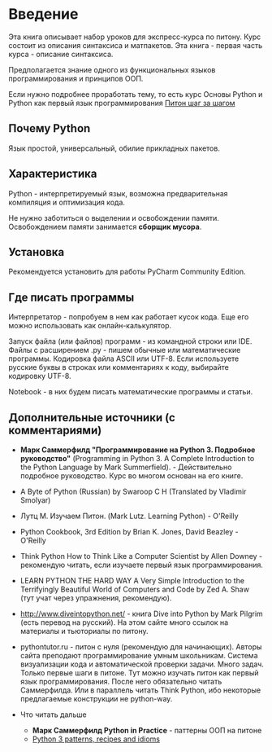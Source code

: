 # Введение

Эта книга описывает набор уроков для экспресс-курса по питону. Курс состоит из описания синтаксиса и матпакетов. Эта книга - первая часть курса - описание синтаксиса.

Предполагается знание одного из функциональных языков программирования и принципов ООП.

Если нужно подробнее проработать тему, то есть курс Основы Python и Python как первый язык программирования [Питон шаг за шагом](https://tatyderb.gitbooks.io/python-step-by-step/content/)

## Почему Python

Язык простой, универсальный, обилие прикладных пакетов.

## Характеристика

Python - интерпретируемый язык, возможна предварительная компиляция и оптимизация кода.

Не нужно заботиться о выделении и освобождении памяти. Освобождением памяти занимается **сборщик мусора**.

## Установка

Рекомендуется установить для работы PyCharm Community Edition. 

## Где писать программы

Интерпретатор - попробуем в нем как работает кусок кода. Еще его можно использовать как онлайн-калькулятор.

Запуск файла \(или файлов\) программ - из командной строки или IDE. Файлы с расширением .py - пишем обычные или математические программы. Кодировка файла ASCII или UTF-8. Если используете русские буквы в строках или комментариях к коду, выбирайте кодировку UTF-8.

Notebook - в них будем писать математические программы и статьи.

## Дополнительные источники (с комментариями)

* **Марк Саммерфилд "Программирование на Python 3. Подробное руководство"** (Programming in Python 3. A Complete Introduction to the Python Language by Mark Summerfield). - Действительно подробное руководство. Курс во многом основан на его книге.
* A Byte of Python (Russian) by Swaroop C H (Translated by Vladimir Smolyar)
* Лутц М. Изучаем Питон. (Mark Lutz. Learning Python) - O'Reilly
* Python Cookbook, 3rd Edition by Brian K. Jones, David Beazley - O'Reilly


* Think Python How to Think Like a Computer Scientist by Allen Downey - рекомендую читать, если изучаете первый язык программирования.
* LEARN PYTHON THE HARD WAY A Very Simple Introduction to the Terrifyingly Beautiful World of Computers and Code by Zed A. Shaw (тут учат через упражнения, рекомендую).

* http://www.diveintopython.net/ - книга Dive into Python by Mark Pilgrim (есть перевод на русский). На этом сайте много ссылок на материалы и тьюториалы по питону.

* pythontutor.ru - питон с нуля (рекомендую для начинающих). Авторы сайта преподают программирование умным школьникам. Система визуализации кода и автоматической проверки задачи. Много задач. Только первые шаги в питоне. Тут можно изучать питон как первый язык программирования.
После него обязательно читать Саммерфилда. Или в параллель читать Think Python, ибо некоторые предлагаемые конструкции не python-way.

* Что читать дальше
  * **Марк Саммерфилд Python in Practice** - паттерны ООП на питоне
  * [Python 3 patterns, recipes and idioms](/http://python-3-patterns-idioms-test.readthedocs.io/en/latest/PatternConcept.html)